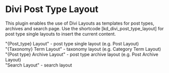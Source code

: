 # Divi Post Type Layout

This plugin enables the use of Divi Layouts as templates for post types, archives and search page. Use the shortcode [kd_divi_post_type_layout] for post type single layouts to insert the current content.

"{Post_type} Layout" - post type single layout (e.g. Post Layout)  
"{Taxonomy} Term Layout" - taxonomy layout (e.g. Category Term Layout)  
"{Post type} Archive Layout" - post type archive layout (e.g. Post Archive Layout)  
"Search Layout" - search layout